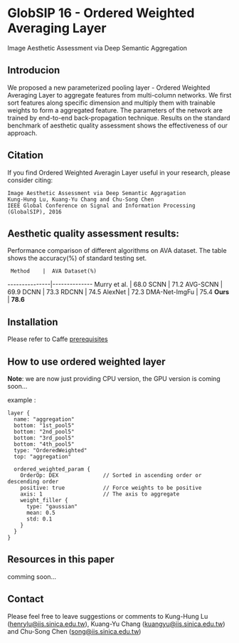 # GlobSIP 16 - Ordered Weighted Averaging Layer

Image Aesthetic Assessment via Deep Semantic Aggregation

## Introducion

We proposed a new parameterized pooling layer - Ordered Weighted Averaging Layer to aggregate features from multi-column networks. We first sort features along specific dimension and multiply them with trainable weights to form a  aggregated feature. The parameters of the network are trained by end-to-end back-propagation technique. Results on the standard benchmark of aesthetic quality assessment shows the effectiveness of our approach.

## Citation

If you find Ordered Weighted Averagin Layer useful in your research, please consider citing:

	Image Aesthetic Assessment via Deep Semantic Aggragation
	Kung-Hung Lu, Kuang-Yu Chang and Chu-Song Chen
	IEEE Global Conference on Signal and Information Processing (GlobalSIP), 2016

## Aesthetic quality assessment results:

Performance comparison of different algorithms on AVA dataset. The table shows the accuracy(%) of standard testing set.

     Method    |  AVA Dataset(%)
---------------|--------------
Murry et al.   |      68.0
SCNN           |      71.2
AVG-SCNN       |      69.9
DCNN           |      73.3
RDCNN          |      74.5
AlexNet        |      72.3
DMA-Net-ImgFu  |      75.4
**Ours**           |      **78.6**

## Installation

Please refer to Caffe [prerequisites](http://caffe.berkeleyvision.org/installation.html#prequequisites)


## How to use ordered weighted layer

**Note**: we are now just providing CPU version, the GPU version is coming soon...

example :

	layer {
	  name: "aggregation"
	  bottom: "1st_pool5"
	  bottom: "2nd_pool5"
	  bottom: "3rd_pool5"
	  bottom: "4th_pool5"
	  type: "OrderedWeighted"
	  top: "aggregation"

	  ordered_weighted_param {
	  	OrderOp: DEX              // Sorted in ascending order or descending order
	    positive: true            // Force weights to be positive
	    axis: 1                   // The axis to aggregate
	    weight_filler {           
	      type: "gaussian"
	      mean: 0.5
	      std: 0.1
	    }
	  }
	}


## Resources in this paper

comming soon...

## Contact 

Please feel free to leave suggestions or comments to Kung-Hung Lu (henrylu@iis.sinica.edu.tw), Kuang-Yu Chang (kuangyu@iis.sinica.edu.tw) and Chu-Song Chen (song@iis.sinica.edu.tw)

